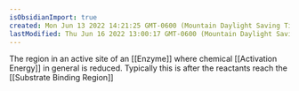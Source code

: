 ```yaml
---
isObsidianImport: true
created: Mon Jun 13 2022 14:21:25 GMT-0600 (Mountain Daylight Saving Time)
lastModified: Thu Jun 16 2022 13:00:17 GMT-0600 (Mountain Daylight Saving Time)
---
```

The region in an active site of an [[Enzyme]] where chemical [[Activation Energy]] in general is reduced. Typically this is after the reactants reach the [[Substrate Binding Region]]
